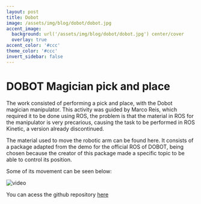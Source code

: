 ```yaml
---
layout: post
title: Dobot
image: /assets/img/blog/dobot/dobot.jpg
accent_image: 
  background: url('/assets/img/blog/dobot/dobot.jpg') center/cover
  overlay: true
accent_color: '#ccc'
theme_color: '#ccc'
invert_sidebar: false
---
```


# DOBOT Magician pick and place

The work consisted of performing a pick and place, with the Dobot magician manipulator. This activity was guided by Marco Reis, which required it to be done using ROS, the problem is that the material in ROS for the manipulator is very precarious, causing the task to be performed in ROS Kinetic, a version already discontinued.

The material used to move the robotic arm can be found here. It consists of a package adapted from the demo for the official ROS of DOBOT, being chosen because the creator of this package made a specific topic to be able to control its position.

Some of its movement can be seen below:

![video](https://www.youtube.com/watch?v=nkaut31VhHA)

You can acess the github repository [here](https://github.com/tiago369/dobot-ros)